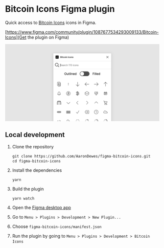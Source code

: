 # Bitcoin Icons Figma plugin

Quick access to [Bitcoin Icons](https://bitcoinicons.com/) icons in Figma.

[https://www.figma.com/community/plugin/1087677534293009133/Bitcoin-Icons](Get the plugin on Figma)

![Bitcoin icons Figma plugin](img/Plugin.png)

## Local development

1. Clone the repository

   ```shell
   git clone https://github.com/AaronDewes/figma-bitcoin-icons.git
   cd figma-bitcoin-icons
   ```

1. Install the dependencies

   ```shell
   yarn
   ```

1. Build the plugin

   ```
   yarn watch
   ```

1. Open the [Figma desktop app](https://www.figma.com/downloads/)

1. Go to `Menu > Plugins > Development > New Plugin...`

1. Choose `figma-bitcoin-icons/manifest.json`

1. Run the plugin by going to `Menu > Plugins > Development > Bitcoin Icons`
